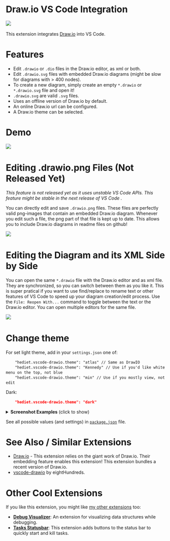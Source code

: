 # Draw.io VS Code Integration

[![](https://img.shields.io/twitter/follow/hediet_dev.svg?style=social)](https://twitter.com/intent/follow?screen_name=hediet_dev)

This extension integrates [Draw.io](https://app.diagrams.net/) into VS Code.

# Features

-   Edit `.drawio` or `.dio` files in the Draw.io editor, as xml or both.
-   Edit `.drawio.svg` files with embedded Draw.io diagrams (might be slow for diagrams with > 400 nodes).
-   To create a new diagram, simply create an empty `*.drawio` or `*.drawio.svg` file and open it!
-   `.drawio.svg` are valid `.svg` files.
-   Uses an offline version of Draw.io by default.
-   An online Draw.io url can be configured.
-   A Draw.io theme can be selected.

# Demo

![](./docs/demo.gif)

# Editing .drawio.png Files (Not Released Yet)

_This feature is not released yet as it uses unstable VS Code APIs. This feature might be stable in the next release of VS Code ._

You can directly edit and save `.drawio.png` files.
These files are perfectly valid png-images that contain an embedded Draw.io diagram.
Whenever you edit such a file, the png part of that file is kept up to date.
This allows you to include Draw.io diagrams in readme files on github!

![](./docs/drawio-png.gif)

# Editing the Diagram and its XML Side by Side

You can open the same `*.drawio` file with the Draw.io editor and as xml file.
They are synchronized, so you can switch between them as you like it.
This is super pratical if you want to use find/replace to rename text or other features of VS Code to speed up your diagram creation/edit process.
Use the `File: Reopen With...` command to toggle between the text or the Draw.io editor. You can open multiple editors for the same file.

![](./docs/drawio-xml.gif)

# Change theme

For set light theme, add in your `settings.json` one of:

```jsonc
    "hediet.vscode-drawio.theme": "atlas" // Same as DrawIO
    "hediet.vscode-drawio.theme": "Kennedy" // Use if you'd like white menu on the top, not blue
    "hediet.vscode-drawio.theme": "min" // Use if you mostly view, not edit
```

Dark:

```json
    "hediet.vscode-drawio.theme": "dark"
```

<details>
 <summary><b>Screenshot Examples</b> (click to show)</summary>
  <!-- Please use HTML syntax here so that it works for Github and mkdocs -->
  <ul>
    <li> atlas: <br> <img src="docs/theme-atlas.png" alt="atlas" width="800"> </li>
    <li> Kennedy: <br> <img src="docs/theme-Kennedy.png" alt="Kennedy" width="800"> </li>
    <li> min: <br> <img src="docs/theme-min.png" alt="min" width="800"></li>
    <li> dark: <br> <img src="docs/theme-dark.png" alt="dark" width="800"> </li>
    </ul>
</details>

See all possible values (and settings) in [`package.json`](https://github.com/hediet/vscode-drawio/blob/master/package.json) file.

# See Also / Similar Extensions

-   [Draw.io](https://app.diagrams.net/) - This extension relies on the giant work of Draw.io. Their embedding feature enables this extension! This extension bundles a recent version of Draw.io.
-   [vscode-drawio](https://github.com/eightHundreds/vscode-drawio) by eightHundreds.

# Other Cool Extensions

If you like this extension, you might like [my other extensions](https://marketplace.visualstudio.com/search?term=henning%20dieterichs&target=VSCode) too:

-   **[Debug Visualizer](https://marketplace.visualstudio.com/items?itemName=hediet.debug-visualizer)**: An extension for visualizing data structures while debugging.
-   **[Tasks Statusbar](https://marketplace.visualstudio.com/items?itemName=hediet.tasks-statusbar)**: This extension adds buttons to the status bar to quickly start and kill tasks.
